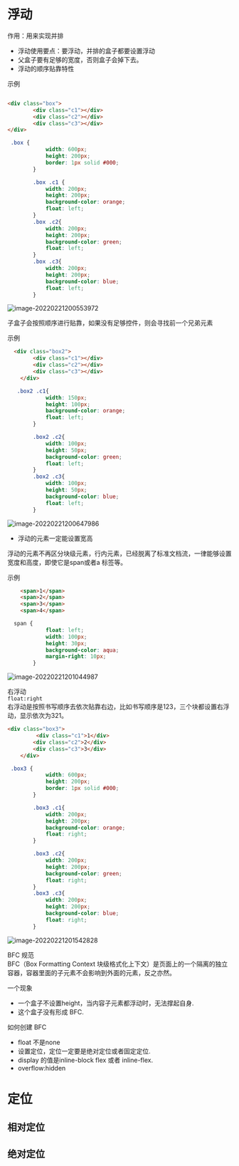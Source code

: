 # 浮动  
作用：用来实现并排     
- 浮动使用要点：要浮动，并排的盒子都要设置浮动    
- 父盒子要有足够的宽度，否则盒子会掉下去。           
- 浮动的顺序贴靠特性   

示例

```html

<div class="box">
        <div class="c1"></div>
        <div class="c2"></div>
        <div class="c3"></div>
</div>      
```

```css
 .box {
            width: 600px;
            height: 200px;
            border: 1px solid #000;
        }    

        .box .c1 {
            width: 200px;
            height: 200px;
            background-color: orange;  
            float: left;
        }
        .box .c2{
            width: 200px;
            height: 200px;
            background-color: green;
            float: left;
        }
        .box .c3{
            width: 200px;
            height: 200px;
            background-color: blue;
            float: left;
        }
```

![image-20220221200553972](C:\Users\jiamengwang\AppData\Roaming\Typora\typora-user-images\image-20220221200553972.png)

子盒子会按照顺序进行贴靠，如果没有足够控件，则会寻找前一个兄弟元素         

示例

```html
  <div class="box2">
        <div class="c1"></div>
        <div class="c2"></div>
        <div class="c3"></div>
    </div>
```

```css
   .box2 .c1{
            width: 150px;
            height: 100px;
            background-color: orange;
            float: left;
        }

        .box2 .c2{
            width: 100px;
            height: 50px;
            background-color: green;
            float: left;
        }
        .box2 .c3{
            width: 100px;
            height: 50px;
            background-color: blue;
            float: left;
        }
```

![image-20220221200647986](C:\Users\jiamengwang\AppData\Roaming\Typora\typora-user-images\image-20220221200647986.png)

- 浮动的元素一定能设置宽高    

浮动的元素不再区分块级元素，行内元素，已经脱离了标准文档流，一律能够设置宽度和高度，即使它是span或者a 标签等。    

示例

```html
	<span>1</span>
    <span>2</span>
    <span>3</span>
    <span>4</span>
```

```css
  span {
            float: left;
            width: 100px;
            height: 30px;
            background-color: aqua;
            margin-right: 10px;
        }
```

![image-20220221201044987](C:\Users\jiamengwang\AppData\Roaming\Typora\typora-user-images\image-20220221201044987.png)

右浮动     
```float:right```     
右浮动是按照书写顺序去依次贴靠右边，比如书写顺序是123，三个块都设置右浮动，显示依次为321。       

```html
<div class="box3">
         <div class="c1">1</div>
        <div class="c2">2</div>
        <div class="c3">3</div>
    </div>
```

```css
 .box3 {
            width: 600px;
            height: 200px;
            border: 1px solid #000;
        }

        .box3 .c1{
            width: 200px;
            height: 200px;
            background-color: orange;
            float: right;
        }

        .box3 .c2{
            width: 200px;
            height: 200px;
            background-color: green;
            float: right;
        }
        .box3 .c3{
            width: 200px;
            height: 200px;
            background-color: blue;
            float: right;
        }
```

![image-20220221201542828](C:\Users\jiamengwang\AppData\Roaming\Typora\typora-user-images\image-20220221201542828.png)

BFC 规范    
BFC（Box Formatting Context 块级格式化上下文）是页面上的一个隔离的独立容器，容器里面的子元素不会影响到外面的元素，反之亦然。    

一个现象   
- 一个盒子不设置height，当内容子元素都浮动时，无法撑起自身.   
- 这个盒子没有形成 BFC.     

如何创建 BFC     
- float 不是none  
- 设置定位，定位一定要是绝对定位或者固定定位.     
- display 的值是inline-block flex 或者 inline-flex.
- overflow:hidden      



# 定位    

## 相对定位

## 绝对定位    

